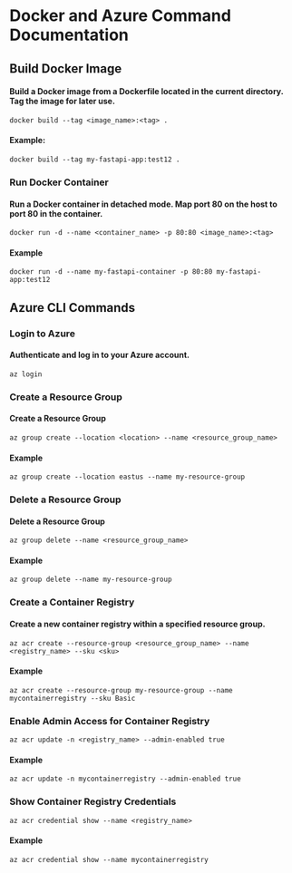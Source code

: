 <h1>Docker and Azure Command Documentation</h1>

<h2>Build Docker Image</h2>

<h4>Build a Docker image from a Dockerfile located in the current directory. Tag the image for later use.</h4>

```
docker build --tag <image_name>:<tag> .
```

<h4>Example:</h4>

```
docker build --tag my-fastapi-app:test12 .
```

<h3>Run Docker Container</h3>

<h4>Run a Docker container in detached mode. Map port 80 on the host to port 80 in the container.

</h4>

```
docker run -d --name <container_name> -p 80:80 <image_name>:<tag>
```

<h4>Example</h4>

```
docker run -d --name my-fastapi-container -p 80:80 my-fastapi-app:test12
```

<h2>Azure CLI Commands</h2>

<h3>Login to Azure</h3>

<h4>Authenticate and log in to your Azure account.

</h4>

```
az login
```

<h3>Create a Resource Group</h3>

<h4>Create a Resource Group</h4>

```
az group create --location <location> --name <resource_group_name>
```

<h4>Example</h4>

```
az group create --location eastus --name my-resource-group
```

<h3>Delete a Resource Group</h3>

<h4>Delete a Resource Group</h4>

```
az group delete --name <resource_group_name>
```

<h4>Example</h4>

```
az group delete --name my-resource-group
```

<h3>Create a Container Registry</h3>

<h4>Create a new container registry within a specified resource group.

</h4>

```
az acr create --resource-group <resource_group_name> --name <registry_name> --sku <sku>
```

<h4>Example</h4>

```
az acr create --resource-group my-resource-group --name mycontainerregistry --sku Basic
```

<h3>Enable Admin Access for Container Registry</h3>

```
az acr update -n <registry_name> --admin-enabled true
```

<h4>Example</h4>

```
az acr update -n mycontainerregistry --admin-enabled true
```

<h3>Show Container Registry Credentials</h3>

```
az acr credential show --name <registry_name>
```

<h4>Example</h4>

```
az acr credential show --name mycontainerregistry
```















